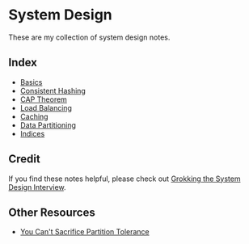 # System Design

These are my collection of system design notes.

## Index

* [Basics]
* [Consistent Hashing]
* [CAP Theorem]
* [Load Balancing]
* [Caching]
* [Data Partitioning]
* [Indices]

[Basics]: ./notes/basics.md
[Consistent Hashing]: ./notes/consistent-hashing.md
[CAP Theorem]: ./notes/cap-theorem.md
[Load Balancing]: ./notes/load-balancing.md
[Caching]: ./notes/caching.md
[Data Partitioning]: ./notes/data-partitioning.md
[Indices]: ./notes/indices.md

## Credit

If you find these notes helpful, please check out [Grokking the System Design Interview].

[Grokking the System Design Interview]: https://www.educative.io/collection/5668639101419520/5649050225344512

## Other Resources

* [You Can't Sacrifice Partition Tolerance]

[You Can't Sacrifice Partition Tolerance]: https://codahale.com/you-cant-sacrifice-partition-tolerance
